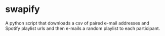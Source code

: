 # swapify
A python script that downloads a csv of paired e-mail addresses and Spotify playlist urls and then e-mails a random playlist to each participant.
